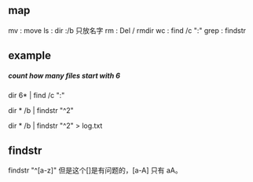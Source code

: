 
## map 

mv      : move 
ls      : dir                       :/b 只放名字
rm      : Del / rmdir
wc      : find /c ":"
grep    : findstr





## example
##### count how many files start with 6

dir 6* | find /c ":"

dir * /b | findstr "^2" 

dir * /b | findstr "^2"  > log.txt


## findstr


findstr "^[a-z]"
但是这个[]是有问题的，[a-A] 只有 aA。

